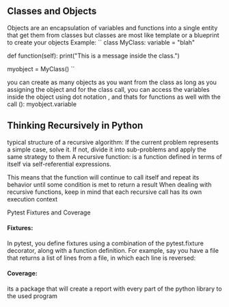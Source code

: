 ## Classes and Objects
Objects are an encapsulation of variables and functions into a single entity that get them from classes but classes are most like template or a blueprint to create your objects
Example: `` class MyClass: variable = "blah"

def function(self): print("This is a message inside the class.")

myobject = MyClass()
``

you can create as many objects as you want from the class as long as you assigning the object and for the class call, you can access the variables inside the object using dot notation , and thats for functions as well with the call ():
    myobject.variable

## Thinking Recursively in Python

typical structure of a recursive algorithm:
If the current problem represents a simple case, solve it. If not, divide it into sub-problems and apply the same strategy to them A recursive function: is a function defined in terms of itself via self-referential expressions.

This means that the function will continue to call itself and repeat its behavior until some condition is met to return a result
When dealing with recursive functions, keep in mind that each recursive call has its own execution context

Pytest Fixtures and Coverage
#### Fixtures:
In pytest, you define fixtures using a combination of the pytest.fixture decorator, along with a function definition. For example, say you have a file that returns a list of lines from a file, in which each line is reversed:

#### Coverage:
its a package that will create a report with every part of the python library to the used program